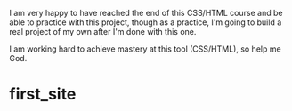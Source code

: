 I am very happy to have reached the end of this CSS/HTML course and be able to practice with this project, though as a practice, I'm going to build a real project of my own after I'm done with this one.

I am working hard to achieve mastery at this tool (CSS/HTML), so help me God.
# first_site
